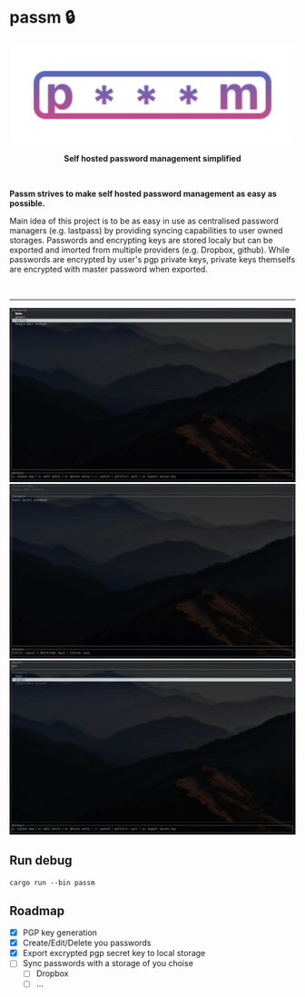 # passm 🔒

<div align="center">
<img src="assets/logo_wide.svg" width="500px" alt="refinery Logo">
<p>
 <b>Self hosted password management simplified</b>
</p>
</div>
<br/>

**Passm strives to make self hosted password management as easy as possible.** 

Main idea of this project is to be as easy in use as centralised password managers (e.g. lastpass) by providing syncing capabilities to user owned storages. Passwords and encrypting keys are stored localy but can be exported and imorted from multiple providers (e.g. Dropbox, github). While passwords are encrypted by user's pgp private keys, private keys themselfs are encrypted with master password when exported.

<br/>

<hr/>
<div display="flex">
<img src="assets/demo-1.png" alt="refinery Logo">
<img src="assets/demo-2.png" alt="refinery Logo">
<img src="assets/demo-3.png" alt="refinery Logo">
</div>


## Run debug

`cargo run --bin passm`

## Roadmap

- [x] PGP key generation
- [x] Create/Edit/Delete you passwords
- [x] Export excrypted pgp secret key to local storage
- [ ] Sync passwords with a storage of you choise
    - [ ] Dropbox
    - [ ] ...
